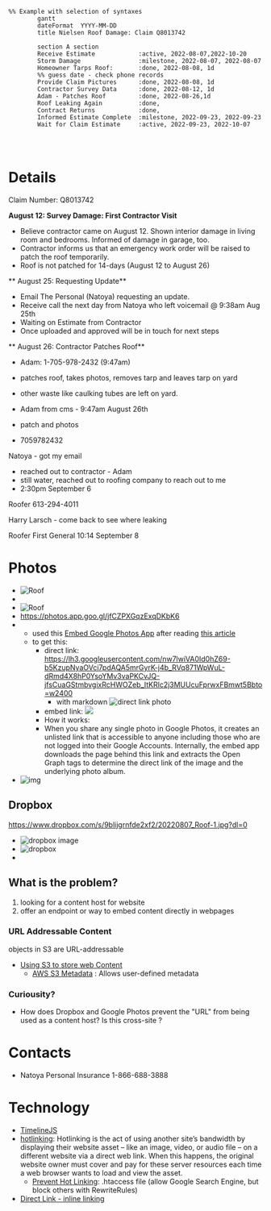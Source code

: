



```mermaid
%% Example with selection of syntaxes
        gantt
        dateFormat  YYYY-MM-DD
        title Nielsen Roof Damage: Claim Q8013742 

        section A section
        Receive Estimate            :active, 2022-08-07,2022-10-20
    	Storm Damage 				:milestone, 2022-08-07, 2022-08-07
        Homeowner Tarps Roof:		:done, 2022-08-08, 1d
        %% guess date - check phone records
        Provide Claim Pictures		:done, 2022-08-08, 1d
        Contractor Survey Data		:done, 2022-08-12, 1d
        Adam - Patches Roof			:done, 2022-08-26,1d 
        Roof Leaking Again			:done,
        Contract Returns			:done,
        Informed Estimate Complete	:milestone, 2022-09-23, 2022-09-23
        Wait for Claim Estimate		:active, 2022-09-23, 2022-10-07




```

# Details

Claim Number: Q8013742

**August 12: Survey Damage: First Contractor Visit**
- Believe contractor came on August 12.  Shown interior damage in living room and bedrooms.  Informed of damage in garage, too. 
- Contractor informs us that an emergency work order will be raised to patch the roof temporarily.
- Roof is not patched for 14-days (August 12 to August 26)

** August 25: Requesting Update**
- Email The Personal (Natoya) requesting an update.
- Receive call the next day from Natoya who left voicemail @ 9:38am Aug 25th 
- Waiting on Estimate from Contractor
- Once uploaded and approved will be in touch for next steps

** August 26: Contractor Patches Roof** 
- Adam: 1-705-978-2432  (9:47am)
- patches roof, takes photos, removes tarp and leaves tarp on yard
- other waste like caulking tubes are left on yard.


- Adam from cms - 9:47am August 26th

- patch and photos
- 7059782432

Natoya - got my email

- reached out to contractor - Adam
- still water, reached out to roofing company to reach out to me
- 2:30pm September 6

Roofer 613-294-4011

Harry Larsch - come back to see where leaking

Roofer First General 10:14 September 8

# Photos

- ![Roof](https://1drv.ms/u/s!AkwXSmFk-_xpgq1jR28MtHbyOjLA8w?e=1UoMUu)
- 
- ![Roof](https://photos.app.goo.gl/Z3vGyxLfW3LaGDcV9)
- https://photos.app.goo.gl/jfCZPXGqzExqDKbK6
- - used this [Embed Google Photos App](https://www.labnol.org/embed/google/photos/) after reading [this article](https://www.labnol.org/internet/embed-google-photos-in-website/29194/)
  - to get this: 
    - direct link: https://lh3.googleusercontent.com/nw7lwiVA0Id0hZ69-b5KzupNyaOVci7pdAQA5mrGyrK-j4b_RVq871WpWuL-dRmd4X8hP0YsoYMv3vaPKCvJQ-jfsCuaGStmbvgixRcHWOZeb_ItKRlc2j3MUUcuFprwxFBmwt5Bbto=w2400
      - with markdown ![direct link photo](https://lh3.googleusercontent.com/nw7lwiVA0Id0hZ69-b5KzupNyaOVci7pdAQA5mrGyrK-j4b_RVq871WpWuL-dRmd4X8hP0YsoYMv3vaPKCvJQ-jfsCuaGStmbvgixRcHWOZeb_ItKRlc2j3MUUcuFprwxFBmwt5Bbto=w2400)
    - embed link: <a href="https://lh3.googleusercontent.com/nw7lwiVA0Id0hZ69-b5KzupNyaOVci7pdAQA5mrGyrK-j4b_RVq871WpWuL-dRmd4X8hP0YsoYMv3vaPKCvJQ-jfsCuaGStmbvgixRcHWOZeb_ItKRlc2j3MUUcuFprwxFBmwt5Bbto=w2400?source=screenshot.guru"> <img src="https://lh3.googleusercontent.com/nw7lwiVA0Id0hZ69-b5KzupNyaOVci7pdAQA5mrGyrK-j4b_RVq871WpWuL-dRmd4X8hP0YsoYMv3vaPKCvJQ-jfsCuaGStmbvgixRcHWOZeb_ItKRlc2j3MUUcuFprwxFBmwt5Bbto=w600-h315-p-k" /> </a>
    - How it works: 
    - When you share any single photo in Google Photos, it creates an unlisted link that is accessible to anyone including those who are not logged into their Google Accounts. Internally, the embed app downloads the page behind this link and extracts the Open Graph tags to determine the direct link of the image and the underlying photo album.
- ![img](https://lh3.googleusercontent.com/JNG63-MTOV3ygy9VlFsrLlWpHuv6eAiL9-ngQ8jza-dqX0tMAfRrsetdyz5xUSn9IQFV1P6iWK8gVSZ1EbZyL96qbDPXIdu_A7ZSENZ2MgB1yjPUcu8yxdMACxwscoo6AWe-aqnJ9sm6s4Y9PbYypuqgws1x2yM99IenozgeNGD96vdenw98zI-R5Z0hkobioNoqJLMmAIwBAD3rYjWwKSTGPB8KHAhjElZnpYIwJr9C-0o3EvYeetGiMjZKlczWN4yiYEHQYQ15cPbV2KqGIyMzroO3imb-Vt-2VuYlWrSQu96VAeVnPRW1sV3Ct_w2PQrdIgF9zq4Vepsxx9jsLnouetPXW4TAuTdMfQGENx3IFmIe42vtGYOSiVMWvhKZylRjffA6Nw585mzV34XDXmQiuJ0IabaK3CZnmKG0TM8PyNulqhEtcLgaJj1S0JQL92fOOa1jUmM2vyVFC01kQ2eVdtdF-XT9TfYGPveO1N910rwS68Ln32wi6OymoFvzCHow-J_s-qrB9-Q4a3h4l4jrYWFgKEYyC-a-1bMitmNAHThF-cEry51-hdksh7leXo5Zni5LdsiL-NRbuWQhtZqtrYFzbvI9CsVtBgEu-AdrBtJgmwoixZd_EEz7nP5Wqufi6zgkqnMs4sYiXUKHbVzcuhkkmbCws2jPVFaGJ4MPAA81BjHeblz5C72X7F93t1eAS0jsq-Bh1f4HwoXpYbSINFx5GVEDRMg3ixBuUPItYC8uT3d-mdTw__R9_DxI_VII0-ug28Cp1JY_Qyi5-c1S8ugQBOZtGlHyVu3cziGhkU4fyu88F-kxJtG-7D2B3001oCTO7P2mAu-ZjURF0vznzJxQ-K-CJn3p_z8xsowA6uw9tP_Uy7ExAZg4px5og5ihwADqP6XjhmEym267fV_t6-gW6kqMGxtLiZg=w1605-h903-no?authuser=0)



## Dropbox

https://www.dropbox.com/s/9blijgrnfde2xf2/20220807_Roof-1.jpg?dl=0

- ![dropbox image](https://www.dropbox.com/s/9blijgrnfde2xf2/20220807_Roof-1.jpg?dl=0)
- ![dropbox](https://www.dropbox.com/s/9blijgrnfde2xf2/20220807_Roof-1.jpg)
- 

## What is the problem?

1. looking for a content host for website
1. offer an endpoint or way to embed content directly in webpages

### URL Addressable Content

objects in S3 are URL-addressable

- [Using S3 to store web Content](https://aws.amazon.com/blogs/aws/using_s3_to_sto/)
  - [AWS S3 Metadata](https://docs.aws.amazon.com/AmazonS3/latest/userguide/UsingMetadata.html) : Allows user-defined metadata

### Curiousity?

- How does Dropbox and Google Photos prevent the "URL" from being used as a content host?  Is this cross-site ?

# Contacts

- Natoya Personal Insurance 1-866-688-3888

# Technology

- [TimelineJS](https://timeline.knightlab.com/)
- [hotlinking](https://www.hostinger.com/tutorials/hotlinking): Hotlinking is the act of using another site’s bandwidth by displaying their website asset – like an image, video, or audio file – on a different website via a direct web link.  When this happens, the original website owner must cover and pay for these server resources each time a web browser wants to load and view the asset.
  - [Prevent Hot Linking](https://www.blogginglove.com/prevent-image-hotlinking-but-allow-google/):  .htaccess file (allow Google Search Engine, but block others with RewriteRules)
- [Direct Link - inline linking](https://en.wikipedia.org/wiki/Inline_linking)



